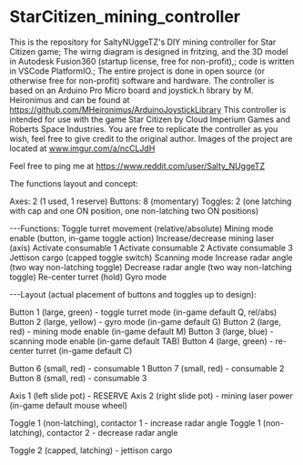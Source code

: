 # StarCitizen_mining_controller
This is the repository for SaltyNUggeTZ's DIY mining controller for Star Citizen game;
The wirng diagram is designed in fritzing, and the 3D model in Autodesk Fusion360 (startup license, free for non-profit),;
code is written in VSCode PlatformIO.;
The entire project is done in open source (or otherwise free for non-profit) software and hardware.
The controller is based on an Arduino Pro Micro board and joystick.h library by M. Heironimus and can be found at 
https://github.com/MHeironimus/ArduinoJoystickLibrary
This controller is intended for use with the game Star Citizen by Cloud Imperium Games and Roberts Space Industries.
You are free to replicate the controller as you wish, feel free to give credit to the original author. 
Images of the project are located at www.imgur.com/a/ncCLJdH

Feel free to ping me at https://www.reddit.com/user/Salty_NUggeTZ

The functions layout and concept:

Axes: 2 (1 used, 1 reserve)
Buttons: 8 (momentary)
Toggles: 2 (one latching with cap and one ON position, one non-latching two ON positions) 

---Functions:
Toggle turret movement (relative/absolute)
Mining mode enable (button, in-game toggle action)
Increase/decrease mining laser (axis)
Activate consumable 1
Activate consumable 2
Activate consumable 3
Jettison cargo (capped toggle switch)
Scanning mode
Increase radar angle (two way non-latching toggle)
Decrease radar angle (two way non-latching toggle)
Re-center turret (hold)
Gyro mode

---Layout (actual placement of buttons and toggles up to design):

Button 1 (large, green) - toggle turret mode (in-game default Q, rel/abs)
Button 2 (large, yellow) - gyro mode (in-game default G)
Button 2 (large, red) - mining mode enable (in-game default M)
Button 3 (large, blue) - scanning mode enable (in-game default TAB)
Button 4 (large, green) - re-center turret (in-game default C)

Button 6 (small, red) - consumable 1
Button 7 (small, red) - consumable 2
Button 8 (small, red) - consumable 3

Axis 1 (left slide pot) - RESERVE
Axis 2 (right slide pot) - mining laser power (in-game default mouse wheel)

Toggle 1 (non-latching), contactor 1 - increase radar angle
Toggle 1 (non-latching), contactor 2 - decrease radar angle

Toggle 2 (capped, latching) - jettison cargo

